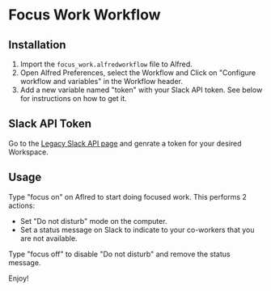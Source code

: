 # Focus Work Workflow

## Installation

1. Import the `focus_work.alfredworkflow` file to Alfred.
2. Open Alfred Preferences, select the Workflow and Click on "Configure workflow and variables" in the Workflow header.
3. Add a new variable named "token" with your Slack API token. See below for instructions on how to get it.

## Slack API Token

Go to the [Legacy Slack API page](https://api.slack.com/custom-integrations/legacy-tokens) and genrate a token for your desired Workspace.

## Usage

Type "focus on" on Aflred to start doing focused work. This performs 2 actions:

* Set "Do not disturb" mode on the computer.
* Set a status message on Slack to indicate to your co-workers that you are not available.

Type "focus off" to disable "Do not disturb" and remove the status message.

Enjoy!